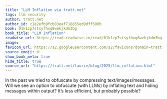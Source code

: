 ```yaml
---
title: "LLM Inflation via tratt.net"
tags: llm security
author: tratt.net
author_id: c1e2efb9fcb83eaf718855ed9dff500b
book: 01k1zp7stsyfhxq8wekjkdm3bg
book_title: "LLM Inflation"
readwise_url: https://read.readwise.io/read/01k1zp7stsyfhxq8wekjkdm3bg
image: 
favicon_url: https://s2.googleusercontent.com/s2/favicons?domain=tratt.net
source_emoji: 🌐
show_book_meta: true
hide_title: true
source_url: "https://tratt.net/laurie/blog/2025/llm_inflation.html"
---
```


In the past we tried to obfuscate by compressing text/images/messages. Will we see an option to obfuscate (with LLMs) by inflating text and hiding messages within output? It’s less efficient, but probably possible?